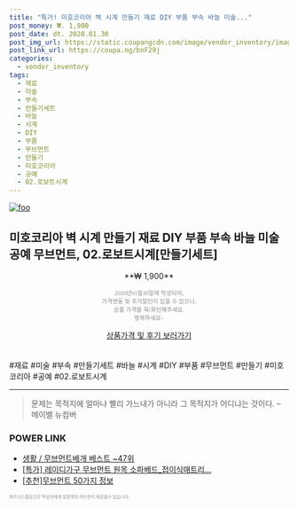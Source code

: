 ```yaml
--- 
title: "특가! 미호코리아 벽 시계 만들기 재료 DIY 부품 부속 바늘 미술..." 
post_money: ₩. 1,900 
post_date: dt. 2020.01.30 
post_img_url: https://static.coupangcdn.com/image/vendor_inventory/images/2018/07/08/15/3/3d40edfd-00eb-4280-9cb9-ea3cc05d7ac5.jpg 
post_link_url: https://coupa.ng/bnF29j 
categories: 
  - vendor_inventory 
tags: 
  - 재료 
  - 미술 
  - 부속 
  - 만들기세트 
  - 바늘 
  - 시계 
  - DIY 
  - 부품 
  - 무브먼트 
  - 만들기 
  - 미호코리아 
  - 공예 
  - 02.로보트시계 
--- 
```

[![foo](https://static.coupangcdn.com/image/vendor_inventory/images/2018/07/08/15/3/3d40edfd-00eb-4280-9cb9-ea3cc05d7ac5.jpg)](https://coupa.ng/bnF29j) 

## 미호코리아 벽 시계 만들기 재료 DIY 부품 부속 바늘 미술 공예 무브먼트, 02.로보트시계[만들기세트] 
<p style="text-align: center;">**₩ 1,900**</p> 
<p style="text-align: center;"><span style="color: #898c8f; font-family: Georgia,Times,serif; font-size: 0.75em;">2020년01월30일에 작성되어, <br>가격변동 및 추가할인이 있을 수 있으니,<br> 상품 가격을 꼭!확인해주세요.<br>행복하세요~</span> 
</p>	 
<div markdown="0" style="text-align: center;"><a href="https://coupa.ng/bnF29j" class="btn btn--success">상품가격 및 후기 보러가기</a></div> 
<br><br> 
  #재료 #미술 #부속 #만들기세트 #바늘 #시계 #DIY #부품 #무브먼트 #만들기 #미호코리아 #공예 #02.로보트시계 
<hr> 

> 문제는 목적지에 얼마나 빨리 가느내가 아니라 그 목적지가 어디냐는 것이다. – 메이벨 뉴컴버 


### POWER LINK

* <a href="https://blog.naver.com/santokki14/221789832372" target="_blank">생활 / 무브먼트베개 베스트 ~47위</a>
* <a href="https://blog.naver.com/santokki14/221789668444" target="_blank">[특가] 레이디가구 무브먼트 원목 소파베드_접이식매트리...</a>
* <a href="https://blog.naver.com/fasyy4321/221789831990" target="_blank">[추천]무브먼트 50가지 정보</a>

<span style="color: #898c8f; font-family: Georgia,Times,serif; font-size: 0.55em;">파트너스활동으로 작성자에게 일정액의 커미션이 제공될수 있습니다.</span> 
